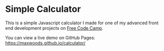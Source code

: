 # Simple Calculator

This is a simple Javascript calculator I made for one of my advanced front end development projects on [Free Code Camp](https://www.freecodecamp.com/maxwoods).

You can view a live demo on GitHub Pages:
<https://maxwoods.github.io/calculator/>